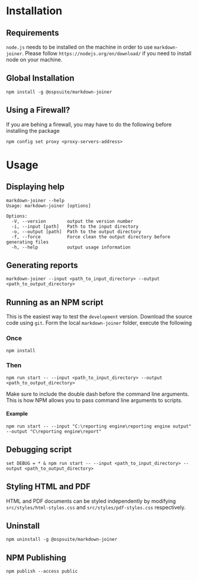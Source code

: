 # Installation

## Requirements

`node.js` needs to be installed on the machine in order to use `markdown-joiner`. Please follow
`https://nodejs.org/en/download/` if you need to install node on your machine.

## Global Installation

```
npm install -g @ospsuite/markdown-joiner
```

## Using a Firewall?

If you are behing a firewall, you may have to do the following before installing the package

```
npm config set proxy <proxy-servers-address>
```

# Usage

## Displaying help

```
markdown-joiner --help
Usage: markdown-joiner [options]

Options:
  -V, --version        output the version number
  -i, --input [path]   Path to the input directory
  -o, --output [path]  Path to the output directory
  -f, --force          Force clean the output directory before generating files
  -h, --help           output usage information
```

## Generating reports

```
markdown-joiner --input <path_to_input_directory> --output <path_to_output_directory>
```

## Running as an NPM script

This is the easiest way to test the `development` version. Download the source code using `git`. Form the local
`markdown-joiner` folder, execute the following

### Once

```
npm install
```

### Then

```
npm run start -- --input <path_to_input_directory> --output <path_to_output_directory>
```

Make sure to include the double dash before the command line arguments. This is how NPM allows you to pass command line
arguments to scripts.

#### Example

```
npm run start -- --input "C:\reporting engine\reporting engine output" --output "C\reporting engine\report"
```

## Debugging script

```
set DEBUG = * & npm run start -- --input <path_to_input_directory> --output <path_to_output_directory>
```

## Styling HTML and PDF

HTML and PDF documents can be styled independently by modifying `src/styles/html-styles.css` and
`src/styles/pdf-styles.css` respectively.

## Uninstall

```
npm uninstall -g @ospsuite/markdown-joiner
```

## NPM Publishing

```
npm publish --access public
```
